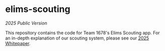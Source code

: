 # elims-scouting

_2025 Public Version_

This repository contains the code for Team 1678's Elims Scouting app. For an in-depth explanation of our scouting system, please see our [2025 Whitepaper]().

